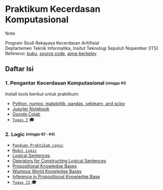 # Praktikum Kecerdasan Komputasional

> [!NOTE]
> Program Studi Rekayasa Kecerdasan Aritifisial<br />
> Deptartemen Teknik Informatika, Insitut Teknologi Sepuluh Nopember (ITS)<br />
> Referensi: [buku](https://people.engr.tamu.edu/guni/csce642/files/AI_Russell_Norvig.pdf), [source code](https://github.com/aimacode/aima-python), [aima-berkeley](https://aima.cs.berkeley.edu/)<br />


## Daftar Isi
### 1. Pengantar Kecerdasan Komputasional <sub><sup>[_minggu #1_]</sup></sub> <br />
Install tools berikut untuk praktikum:
* [Python, numpy, matplotlib, pandas, seklearn, and scipy](https://github.com/bscpnu/Praktikum-Kecerdasan-Komputasional/blob/main/Praktikum/1%20-%20Pengantar%20Kecerdasan%20Komputasional/1%20Pengantar%20Kecerdasan%20Komputasional.pdf)
* [Jupyter Notebook](https://github.com/bscpnu/Praktikum-Kecerdasan-Komputasional/blob/main/Praktikum/1%20-%20Pengantar%20Kecerdasan%20Komputasional/1%20Pengantar%20Kecerdasan%20Komputasional.pdf)
* [Google Colab](https://github.com/bscpnu/Praktikum-Kecerdasan-Komputasional/blob/main/Praktikum/1%20-%20Pengantar%20Kecerdasan%20Komputasional/1%20Pengantar%20Kecerdasan%20Komputasional.pdf)
* [`Tugas I`](https://github.com/bscpnu/Praktikum-Kecerdasan-Komputasional/blob/main/Praktikum/1%20-%20Pengantar%20Kecerdasan%20Komputasional/1%20Pengantar%20Kecerdasan%20Komputasional.pdf) :mortar_board:

### 2. Logic <sub><sup>[_minggu #2 - #4_]</sup></sub><br />
* [`Panduan Praktikum Logic`](https://github.com/bscpnu/Praktikum-Kecerdasan-Komputasional/blob/main/Praktikum/2%20-%20Logical%20Agents/2%20Panduan%20Praktikum%20Logic.pdf) 
* [`Modul Logic`](https://github.com/kcv-if/Modul-KK/blob/main/Praktikum/2%20-%20Logical%20Agents/README.md)
* [Logical Sentences](https://github.com/kcv-if/Modul-KK/blob/main/Praktikum/2%20-%20Logical%20Agents/logic.ipynb)
* [Operators for Constructing Logical Sentences](https://github.com/kcv-if/Modul-KK/blob/main/Praktikum/2%20-%20Logical%20Agents/logic.ipynb)
* [Propositional Knowledge Bases](https://github.com/kcv-if/Modul-KK/blob/main/Praktikum/2%20-%20Logical%20Agents/logic.ipynb)
* [Wumpus World Knowledge Bases](https://github.com/kcv-if/Modul-KK/blob/main/Praktikum/2%20-%20Logical%20Agents/logic.ipynb)
* [Inference in Propositional Knowledge Base](https://github.com/kcv-if/Modul-KK/blob/main/Praktikum/2%20-%20Logical%20Agents/logic.ipynb)
* [`Tugas II`](https://github.com/bscpnu/Praktikum-Kecerdasan-Komputasional/blob/main/Praktikum/2%20-%20Logical%20Agents/Tugas%202/Tugas2%20logical%20agents.pdf) :mortar_board:

